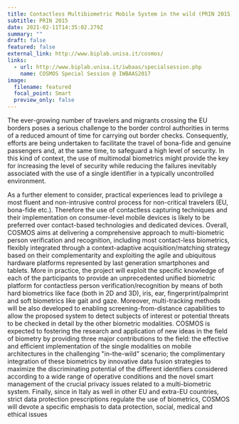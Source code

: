 ```yaml
---
title: Contactless Multibiometric Mobile System in the wild (PRIN 2015)
subtitle: PRIN 2015
date: 2021-02-11T14:35:02.279Z
summary: ""
draft: false
featured: false
external_link: http://www.biplab.unisa.it/cosmos/
links:
  - url: http://www.biplab.unisa.it/iwbaas/specialsession.php
    name: COSMOS Special Session @ IWBAAS2017
image:
  filename: featured
  focal_point: Smart
  preview_only: false
---
```

The ever-growing number of travelers and migrants crossing the EU borders poses a serious challenge to the border control authorities in terms of a reduced amount of time for carrying out border checks. Consequently, efforts are being undertaken to facilitate the travel of bona-fide and genuine passengers and, at the same time, to safeguard a high level of security. In this kind of context, the use of multimodal biometrics might provide the key for increasing the level of security while reducing the failures inevitably associated with the use of a single identifier in a typically uncontrolled environment.

As a further element to consider, practical experiences lead to privilege a most fluent and non-intrusive control process for non-critical travelers (EU, bona-fide etc.). Therefore the use of contactless capturing techniques and their implementation on consumer-level mobile devices is likely to be preferred over contact-based technologies and dedicated devices. Overall, COSMOS aims at delivering a comprehensive approach to multi-biometric person verification and recognition, including most contact-less biometrics, flexibly integrated through a context-adaptive acquisition/matching strategy based on their complementarity and exploiting the agile and ubiquitous hardware platforms represented by last generation smartphones and tablets. More in practice, the project will exploit the specific knowledge of each of the participants to provide an unprecedented unified biometric platform for contactless person verification/recognition by means of both hard biometrics like face (both in 2D and 3D), iris, ear, fingerprint/palmprint and soft biometrics like gait and gaze. Moreover, multi-tracking methods will be also developed to enabling screening-from-distance capabilities to allow the proposed system to detect subjects of interest or potential threats to be checked in detail by the other biometric modalities. COSMOS is expected to fostering the research and application of new ideas in the field of biometry by providing three major contributions to the field: the effective and efficient implementation of the single modalities on mobile architectures in the challenging "in-the-wild" scenario; the complimentary integration of these biometrics by innovative data fusion strategies to maximize the discriminating potential of the different identifiers considered according to a wide range of operative conditions and the novel smart management of the crucial privacy issues related to a multi-biometric system. Finally, since in Italy as well in other EU and extra-EU countries, strict data protection prescriptions regulate the use of biometrics, COSMOS will devote a specific emphasis to data protection, social, medical and ethical issues